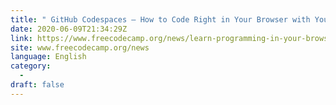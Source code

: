 ```yaml
---
title: " GitHub Codespaces – How to Code Right in Your Browser with Your Own Cloud Dev Environment "
date: 2020-06-09T21:34:29Z
link: https://www.freecodecamp.org/news/learn-programming-in-your-browser-the-right-way/?utm_medium=RSS&utm_source=news.12bit.vn
site: www.freecodecamp.org/news
language: English
category:
  -   
draft: false
---
```

